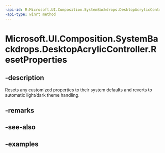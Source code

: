 ```yaml
---
-api-id: M:Microsoft.UI.Composition.SystemBackdrops.DesktopAcrylicController.ResetProperties
-api-type: winrt method
---
```


# Microsoft.UI.Composition.SystemBackdrops.DesktopAcrylicController.ResetProperties

<!--
public void ResetProperties ();
-->


## -description

Resets any customized properties to their system defaults and reverts to automatic light/dark theme handling.

## -remarks

## -see-also

## -examples


